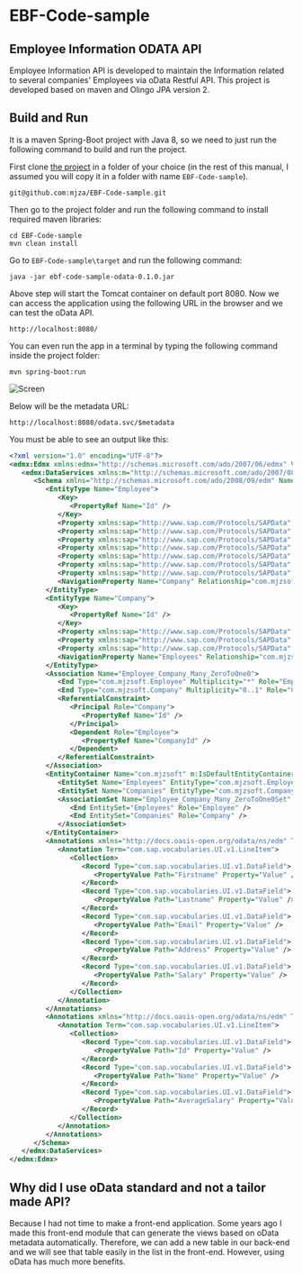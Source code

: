 # EBF-Code-sample

## Employee Information ODATA API

Employee Information API is developed to maintain the Information related to several companies' Employees via oData Restful API. This project is developed based on maven and Olingo JPA version 2. 

## Build and Run

It is a maven Spring-Boot project with Java 8, so we need to just run the following command to build and run the project. 

First clone [the project](https://github.com/mjza/EBF-Code-sample) in a folder of your choice (in the rest of this manual, I assumed you will copy it in a folder with name `EBF-Code-sample`). 

```
git@github.com:mjza/EBF-Code-sample.git
```

Then go to the project folder and run the following command to install required maven libraries:

```
cd EBF-Code-sample
mvn clean install
```
 
Go to `EBF-Code-sample\target` and run the following command:

```
java -jar ebf-code-sample-odata-0.1.0.jar
```

Above step will start the Tomcat container on default port 8080. Now we can access the application using the following URL in the browser and we can test the oData API.

```
http://localhost:8080/
```

You can even run the app in a terminal by typing the following command inside the project folder:

```
mvn spring-boot:run
```

![Screen](./diagrams/Snapshut.gif)

Below will be the metadata URL:

```
http://localhost:8080/odata.svc/$metadata
```

You must be able to see an output like this:

```xml
<?xml version="1.0" encoding="UTF-8"?>
<edmx:Edmx xmlns:edmx="http://schemas.microsoft.com/ado/2007/06/edmx" Version="1.0">
   <edmx:DataServices xmlns:m="http://schemas.microsoft.com/ado/2007/08/dataservices/metadata" m:DataServiceVersion="1.0">
      <Schema xmlns="http://schemas.microsoft.com/ado/2008/09/edm" Namespace="com.mjzsoft">
         <EntityType Name="Employee">
            <Key>
               <PropertyRef Name="Id" />
            </Key>
            <Property xmlns:sap="http://www.sap.com/Protocols/SAPData" Name="Address" Type="Edm.String" Nullable="true" MaxLength="255" sap:label="Address" sap:deletable="false" sap:filterable="true" sap:updatable="true" sap:sortable="false" sap:creatable="true" />
            <Property xmlns:sap="http://www.sap.com/Protocols/SAPData" Name="CompanyId" Type="Edm.String" Nullable="false" MaxLength="255" sap:label="Company ID" />
            <Property xmlns:sap="http://www.sap.com/Protocols/SAPData" Name="Email" Type="Edm.String" Nullable="true" MaxLength="255" sap:label="Email" sap:deletable="false" sap:filterable="true" sap:updatable="true" sap:sortable="true" sap:creatable="true" />
            <Property xmlns:sap="http://www.sap.com/Protocols/SAPData" Name="Firstname" Type="Edm.String" Nullable="false" MaxLength="255" sap:label="Name" sap:deletable="false" sap:filterable="true" sap:updatable="true" sap:sortable="true" sap:creatable="true" />
            <Property xmlns:sap="http://www.sap.com/Protocols/SAPData" Name="Id" Type="Edm.Int32" Nullable="false" sap:label="Employee ID" sap:deletable="false" sap:filterable="true" sap:updatable="false" sap:sortable="true" sap:creatable="false" />
            <Property xmlns:sap="http://www.sap.com/Protocols/SAPData" Name="Lastname" Type="Edm.String" Nullable="false" MaxLength="255" sap:label="Surname" sap:deletable="false" sap:filterable="true" sap:updatable="true" sap:sortable="true" sap:creatable="true" />
            <Property xmlns:sap="http://www.sap.com/Protocols/SAPData" Name="Salary" Type="Edm.Double" Nullable="false" sap:label="Salary" sap:deletable="false" sap:filterable="true" sap:updatable="true" sap:sortable="true" sap:creatable="true" />
            <NavigationProperty Name="Company" Relationship="com.mjzsoft.Employee_Company_Many_ZeroToOne0" FromRole="Employee" ToRole="Company" />
         </EntityType>
         <EntityType Name="Company">
            <Key>
               <PropertyRef Name="Id" />
            </Key>
            <Property xmlns:sap="http://www.sap.com/Protocols/SAPData" Name="AverageSalary" Type="Edm.Double" Nullable="false" sap:label="Average Salary" sap:deletable="false" sap:filterable="true" sap:updatable="false" sap:sortable="true" sap:creatable="false" />
            <Property xmlns:sap="http://www.sap.com/Protocols/SAPData" Name="Id" Type="Edm.String" Nullable="false" MaxLength="255" sap:label="Company ID" sap:deletable="false" sap:filterable="true" sap:updatable="false" sap:sortable="true" sap:creatable="true" />
            <Property xmlns:sap="http://www.sap.com/Protocols/SAPData" Name="Name" Type="Edm.String" Nullable="false" MaxLength="255" sap:label="Company Name" sap:deletable="false" sap:filterable="true" sap:updatable="true" sap:sortable="true" sap:creatable="true" />
            <NavigationProperty Name="Employees" Relationship="com.mjzsoft.Employee_Company_Many_ZeroToOne0" FromRole="Company" ToRole="Employee" />
         </EntityType>
         <Association Name="Employee_Company_Many_ZeroToOne0">
            <End Type="com.mjzsoft.Employee" Multiplicity="*" Role="Employee" />
            <End Type="com.mjzsoft.Company" Multiplicity="0..1" Role="Company" />
            <ReferentialConstraint>
               <Principal Role="Company">
                  <PropertyRef Name="Id" />
               </Principal>
               <Dependent Role="Employee">
                  <PropertyRef Name="CompanyId" />
               </Dependent>
            </ReferentialConstraint>
         </Association>
         <EntityContainer Name="com.mjzsoft" m:IsDefaultEntityContainer="true">
            <EntitySet Name="Employees" EntityType="com.mjzsoft.Employee" />
            <EntitySet Name="Companies" EntityType="com.mjzsoft.Company" />
            <AssociationSet Name="Employee_Company_Many_ZeroToOne0Set" Association="com.mjzsoft.Employee_Company_Many_ZeroToOne0">
               <End EntitySet="Employees" Role="Employee" />
               <End EntitySet="Companies" Role="Company" />
            </AssociationSet>
         </EntityContainer>
         <Annotations xmlns="http://docs.oasis-open.org/odata/ns/edm" Target="com.mjzsoft.Employee">
            <Annotation Term="com.sap.vocabularies.UI.v1.LineItem">
               <Collection>
                  <Record Type="com.sap.vocabularies.UI.v1.DataField">
                     <PropertyValue Path="Firstname" Property="Value" />
                  </Record>
                  <Record Type="com.sap.vocabularies.UI.v1.DataField">
                     <PropertyValue Path="Lastname" Property="Value" />
                  </Record>
                  <Record Type="com.sap.vocabularies.UI.v1.DataField">
                     <PropertyValue Path="Email" Property="Value" />
                  </Record>
                  <Record Type="com.sap.vocabularies.UI.v1.DataField">
                     <PropertyValue Path="Address" Property="Value" />
                  </Record>
                  <Record Type="com.sap.vocabularies.UI.v1.DataField">
                     <PropertyValue Path="Salary" Property="Value" />
                  </Record>
               </Collection>
            </Annotation>
         </Annotations>
         <Annotations xmlns="http://docs.oasis-open.org/odata/ns/edm" Target="com.mjzsoft.Company">
            <Annotation Term="com.sap.vocabularies.UI.v1.LineItem">
               <Collection>
                  <Record Type="com.sap.vocabularies.UI.v1.DataField">
                     <PropertyValue Path="Id" Property="Value" />
                  </Record>
                  <Record Type="com.sap.vocabularies.UI.v1.DataField">
                     <PropertyValue Path="Name" Property="Value" />
                  </Record>
                  <Record Type="com.sap.vocabularies.UI.v1.DataField">
                     <PropertyValue Path="AverageSalary" Property="Value" />
                  </Record>
               </Collection>
            </Annotation>
         </Annotations>
      </Schema>
   </edmx:DataServices>
</edmx:Edmx>
```

## Why did I use oData standard and not a tailor made API?

Because I had not time to make a front-end application. Some years ago I made this front-end module that can generate the views based on oData metadata automatically. Therefore, we can add a new table in our back-end and we will see that table easily in the list in the front-end. However, using oData has much more benefits.  

